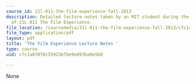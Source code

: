 ```yaml
---
course_id: 21l-011-the-film-experience-fall-2013
description: Detailed lecture notes taken by an MIT student during the 2006 version
  of 21L.011 The Film Experience.
file_location: /coursemedia/21l-011-the-film-experience-fall-2013/c7c1a8f078c559256fbe9ed93ba9e5b8_MIT21L_011F13_2006_Notes.pdf
file_type: application/pdf
layout: pdf
title: 'The Film Experience Lecture Notes '
type: course
uid: c7c1a8f078c559256fbe9ed93ba9e5b8

---
```

None